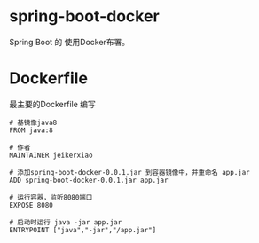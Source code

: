 # spring-boot-docker

Spring Boot 的 使用Docker布署。

# Dockerfile

最主要的Dockerfile 编写

```
# 基镜像java8
FROM java:8

# 作者
MAINTAINER jeikerxiao

# 添加spring-boot-docker-0.0.1.jar 到容器镜像中，并重命名 app.jar
ADD spring-boot-docker-0.0.1.jar app.jar

# 运行容器，监听8080端口
EXPOSE 8080

# 启动时运行 java -jar app.jar
ENTRYPOINT ["java","-jar","/app.jar"]
```